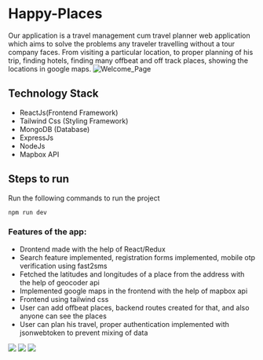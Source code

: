 # Happy-Places
Our application is a travel management cum travel planner web application which aims to solve the problems any traveler travelling without a tour company faces. From visiting a particular location, to proper planning of his trip, finding hotels, finding many offbeat and off track places, showing the locations in google maps.
![Welcome_Page](https://user-images.githubusercontent.com/60420648/141814534-c2505c82-3007-4ce2-a6d6-74b3421006b4.png)

## Technology Stack
* ReactJs(Frontend Framework)
* Tailwind Css (Styling Framework)
* MongoDB (Database)
* ExpressJs
* NodeJs
* Mapbox API

## Steps to run

Run the following commands to run the project

```
npm run dev
```
### Features of the app:
* Drontend made with the help of React/Redux
* Search feature implemented, registration forms implemented, mobile otp verification using fast2sms
* Fetched the latitudes and longitudes of a place from the address with the help of geocoder api
* Implemented google maps in the frontend with the help of mapbox api
* Frontend using tailwind css
* User can add offbeat places, backend routes created for that, and also anyone can see the places
* User can plan his travel, proper authentication implemented with jsonwebtoken to prevent mixing of data
<img src="https://user-images.githubusercontent.com/55339248/143720166-f937e082-7246-49c6-a168-fa1672577aa0.png"/>
<img src="https://user-images.githubusercontent.com/55339248/143720383-6924b926-620d-4922-8b9f-940d5b4e15ae.png"/>
<img src="https://user-images.githubusercontent.com/55339248/143720409-45465ece-f6e2-4224-a041-6aa7f34ce3ec.png"/>



